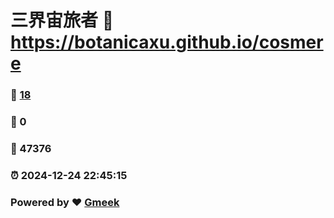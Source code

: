 # 三界宙旅者 :link: https://botanicaxu.github.io/cosmere 
### :page_facing_up: [18](https://botanicaxu.github.io/cosmere/tag.html) 
### :speech_balloon: 0 
### :hibiscus: 47376 
### :alarm_clock: 2024-12-24 22:45:15 
### Powered by :heart: [Gmeek](https://github.com/Meekdai/Gmeek)
